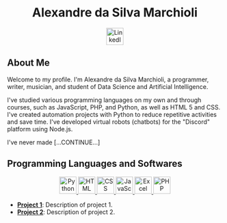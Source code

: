 # <div align="center">Alexandre da Silva Marchioli</div>

<div align="center">
    <a href="https://www.linkedin.com" target="_blank">
        <img src="https://cdn.jsdelivr.net/npm/simple-icons@3.12.2/icons/linkedin.svg" alt="LinkedIn" width="40" height="40">
    </a>
</div>

## About Me
Welcome to my profile. I'm Alexandre da Silva Marchioli, a programmer, writer, musician, and student of Data Science and Artificial Intelligence.

I've studied various programming languages on my own and through courses, such as JavaScript, PHP, and Python, as well as HTML 5 and CSS. I've created automation projects with Python to reduce repetitive activities and save time. I've developed virtual robots (chatbots) for the "Discord" platform using Node.js.

I've never made [...CONTINUE...]

## Programming Languages ​​and Softwares

<div align="center">
    <a href="https://www.python.org/" target="_blank">
        <img src="https://img.icons8.com/color/48/000000/python.png" alt="Python" width="40" height="40">
    </a>
    <a href="https://developer.mozilla.org/en-US/docs/Web/HTML" target="_blank">
        <img src="https://img.icons8.com/color/48/000000/html-5.png" alt="HTML" width="40" height="40">
    </a>
    <a href="https://developer.mozilla.org/en-US/docs/Web/CSS" target="_blank">
        <img src="https://img.icons8.com/color/48/000000/css3.png" alt="CSS" width="40" height="40">
    </a>
    <a href="https://developer.mozilla.org/en-US/docs/Web/JavaScript" target="_blank">
        <img src="https://img.icons8.com/color/48/000000/javascript.png" alt="JavaScript" width="40" height="40">
    </a>
    <a href="https://www.microsoft.com/en-us/microsoft-365/excel" target="_blank">
        <img src="https://img.icons8.com/color/48/000000/microsoft-excel-2019.png" alt="Excel" width="40" height="40">
    </a>
    <a href="https://www.php.net/" target="_blank">
        <img src="https://img.icons8.com/color/48/000000/php.png" alt="PHP" width="40" height="40">
    </a>
</div>

- **[Project 1](#)**: Description of project 1.
- **[Project 2](#)**: Description of project 2.
